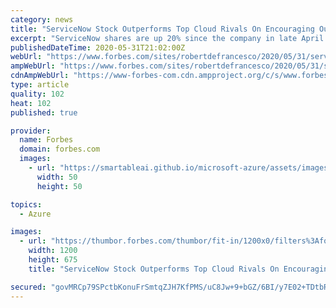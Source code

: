 ```yaml
---
category: news
title: "ServiceNow Stock Outperforms Top Cloud Rivals On Encouraging Outlook"
excerpt: "ServiceNow shares are up 20% since the company in late April delivered a solid Q1 earnings report and offered encouraging Q2 guidance. The stock has risen 37.4% YTD."
publishedDateTime: 2020-05-31T21:02:00Z
webUrl: "https://www.forbes.com/sites/robertdefrancesco/2020/05/31/servicenow-stock-outperforms-top-cloud-rivals-on-encouraging-outlook/"
ampWebUrl: "https://www.forbes.com/sites/robertdefrancesco/2020/05/31/servicenow-stock-outperforms-top-cloud-rivals-on-encouraging-outlook/amp/"
cdnAmpWebUrl: "https://www-forbes-com.cdn.ampproject.org/c/s/www.forbes.com/sites/robertdefrancesco/2020/05/31/servicenow-stock-outperforms-top-cloud-rivals-on-encouraging-outlook/amp/"
type: article
quality: 102
heat: 102
published: true

provider:
  name: Forbes
  domain: forbes.com
  images:
    - url: "https://smartableai.github.io/microsoft-azure/assets/images/organizations/forbes.com-50x50.jpg"
      width: 50
      height: 50

topics:
  - Azure

images:
  - url: "https://thumbor.forbes.com/thumbor/fit-in/1200x0/filters%3Aformat%28jpg%29/https%3A%2F%2Fspecials-images.forbesimg.com%2Fimageserve%2F1215161063%2F0x0.jpg"
    width: 1200
    height: 675
    title: "ServiceNow Stock Outperforms Top Cloud Rivals On Encouraging Outlook"

secured: "govMRCp79SPctbKonuFrSmtqZJH7KfPMS/uC8Jw+9+bGZ/6BI/y7E02+TDtbRYOfC12jn6RYBMmuawo140gIB3nKCYC8deKqqHvaLLaGxWScxw1tISv+uVSSOgPuFxIkYBGgkBPt3FEgDI0u9nKgF9DGtbzIrRzI1GRLFGmigYeKFCHuAi6qcNqABFt+jG2WwTje8ryV6LRcPvTFJfg5ZRTWKnrbBGX6sfpa1NdSA3+hnkZITSMO6mnWs1q4Ty7smTnEIT914H/hJ3PE0PB6umJY5v/l5XrZTr5xX/EFG7lnkZyhXBahVtVilWM/wDB/j1mQ0VhU6tUDUL9rYhBEOW62g4uYlJIxWQNYfeBarA7kWxFy2tpxGxetH9go6H31f9eYhqOL863DKq9wmJsD1fixhMHAcUcc8H5YFy27rA9gZ4lmgY3HXXyPh8z9pXRoj2ZE98lkGCL3Z7wBd7Ag9pbUDsvKPXYp4kzr7PRQyjE=;4Sr7FTfNmIxR3XSQlIC7Xw=="
---
```


